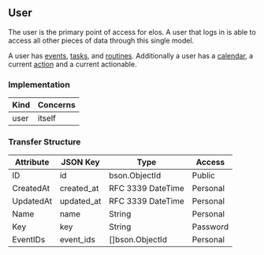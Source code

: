 User
----

The user is the primary point of access for elos. A user that logs in is able to access all other pieces of data through this single model.

A user has [events](event.md), [tasks](task.md), and [routines](routine.md). Additionally a user has a [calendar](calendar.md), a current [action](action.md) and a current actionable.


### Implementation
| Kind   | Concerns   |
| ------ | ---------- |
| user   | itself     |

### Transfer Structure
| Attribute     | JSON Key      | Type              | Access    |
| ------------- | ------------- | ----------------- | --------- |
| ID            | id            | bson.ObjectId     | Public    |
| CreatedAt     | created_at    | RFC 3339 DateTime | Personal  |
| UpdatedAt     | updated_at    | RFC 3339 DateTime | Personal  |
| Name          | name          | String            | Personal  |
| Key           | key           | String            | Password  |
| EventIDs      | event_ids     | []bson.ObjectId   | Personal  |

